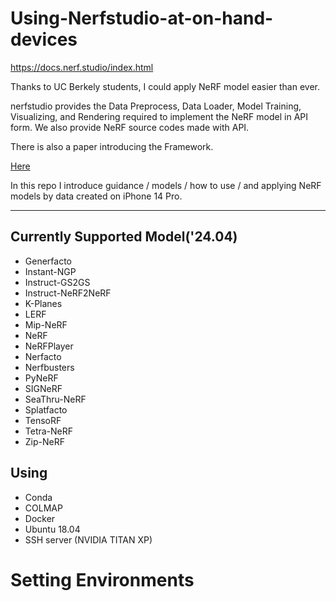 # Using-Nerfstudio-at-on-hand-devices

https://docs.nerf.studio/index.html


Thanks to UC Berkely students, I could apply NeRF model easier than ever. 

nerfstudio provides the Data Preprocess, Data Loader, Model Training, Visualizing, and Rendering required to implement the NeRF model in API form. We also provide NeRF source codes made with API.

There is also a paper introducing the Framework. 


[Here](https://arxiv.org/pdf/2302.04264.pdf)


In this repo I introduce guidance / models / how to use / and applying NeRF models by data created on iPhone 14 Pro.  


**************************************************


## Currently Supported Model('24.04)

* Generfacto
* Instant-NGP
* Instruct-GS2GS
* Instruct-NeRF2NeRF
* K-Planes
* LERF
* Mip-NeRF
* NeRF
* NeRFPlayer
* Nerfacto
* Nerfbusters
* PyNeRF
* SIGNeRF
* SeaThru-NeRF
* Splatfacto
* TensoRF
* Tetra-NeRF
* Zip-NeRF







## Using 
* Conda
* COLMAP
* Docker
* Ubuntu 18.04
* SSH server (NVIDIA TITAN XP)




# Setting Environments
  
